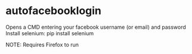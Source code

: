 # autofacebooklogin
Opens a CMD entering your facebook username (or email) and password
Install selenium:
pip install selenium

NOTE: Requires Firefox to run
